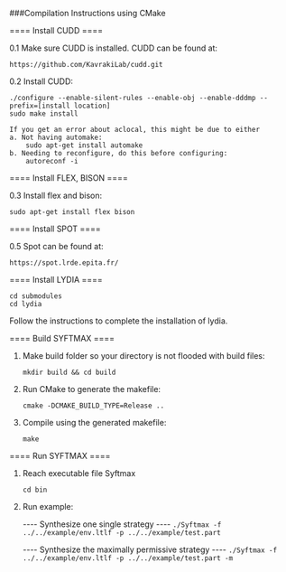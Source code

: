 ###Compilation Instructions using CMake

==== Install CUDD ====

0.1 Make sure CUDD is installed. CUDD can be found at: 

    https://github.com/KavrakiLab/cudd.git

0.2 Install CUDD:

    ./configure --enable-silent-rules --enable-obj --enable-dddmp --prefix=[install location]
    sudo make install

    If you get an error about aclocal, this might be due to either
    a. Not having automake:
        sudo apt-get install automake
    b. Needing to reconfigure, do this before configuring:
        autoreconf -i


==== Install FLEX, BISON ====

0.3 Install flex and bison:

    sudo apt-get install flex bison



==== Install SPOT ====

0.5 Spot can be found at:

    https://spot.lrde.epita.fr/


==== Install LYDIA ====

    cd submodules
    cd lydia

Follow the instructions to complete the installation of lydia.


==== Build SYFTMAX ====

1. Make build folder so your directory is not flooded with build files:

    ```mkdir build && cd build```

3. Run CMake to generate the makefile:

    ```cmake -DCMAKE_BUILD_TYPE=Release ..```

4. Compile using the generated makefile:

    ```make```

==== Run SYFTMAX ====

1. Reach executable file Syftmax

   ```cd bin```

2. Run example:

    ---- Synthesize one single strategy ----
        ```./Syftmax -f ../../example/env.ltlf -p ../../example/test.part```

    ---- Synthesize the maximally permissive strategy ----
        ```./Syftmax -f ../../example/env.ltlf -p ../../example/test.part -m```
   


